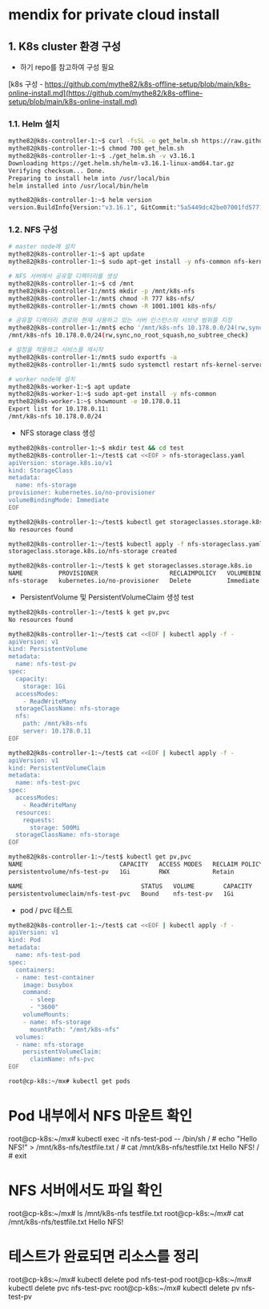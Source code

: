 # mendix for private cloud install

## 1. K8s cluster 환경 구성
* 하기 repo를 참고하여 구성 필요

[k8s 구성 - https://github.com/mythe82/k8s-offline-setup/blob/main/k8s-online-install.md](https://github.com/mythe82/k8s-offline-setup/blob/main/k8s-online-install.md)

### 1.1. Helm 설치
```bash
mythe82@k8s-controller-1:~$ curl -fsSL -o get_helm.sh https://raw.githubusercontent.com/helm/helm/main/scripts/get-helm-3
mythe82@k8s-controller-1:~$ chmod 700 get_helm.sh
mythe82@k8s-controller-1:~$ ./get_helm.sh -v v3.16.1
Downloading https://get.helm.sh/helm-v3.16.1-linux-amd64.tar.gz
Verifying checksum... Done.
Preparing to install helm into /usr/local/bin
helm installed into /usr/local/bin/helm

mythe82@k8s-controller-1:~$ helm version
version.BuildInfo{Version:"v3.16.1", GitCommit:"5a5449dc42be07001fd5771d56429132984ab3ab", GitTreeState:"clean", GoVersion:"go1.22.7"}
```

### 1.2. NFS 구성
```bash
# master node에 설치
mythe82@k8s-controller-1:~$ apt update
mythe82@k8s-controller-1:~$ sudo apt-get install -y nfs-common nfs-kernel-server rpcbind portmap

# NFS 서버에서 공유할 디렉터리를 생성
mythe82@k8s-controller-1:~$ cd /mnt
mythe82@k8s-controller-1:/mnt$ mkdir -p /mnt/k8s-nfs
mythe82@k8s-controller-1:/mnt$ chmod -R 777 k8s-nfs/
mythe82@k8s-controller-1:/mnt$ chown -R 1001.1001 k8s-nfs/

# 공유할 디렉터리 경로와 현재 사용하고 있는 서버 인스턴스의 서브넷 범위를 지정
mythe82@k8s-controller-1:/mnt$ echo '/mnt/k8s-nfs 10.178.0.0/24(rw,sync,no_root_squash,no_subtree_check)' | sudo tee -a /etc/exports
/mnt/k8s-nfs 10.178.0.0/24(rw,sync,no_root_squash,no_subtree_check)

# 설정을 적용하고 서비스를 재시작
mythe82@k8s-controller-1:/mnt$ sudo exportfs -a
mythe82@k8s-controller-1:/mnt$ sudo systemctl restart nfs-kernel-server

# worker node에 설치
mythe82@k8s-worker-1:~$ apt update
mythe82@k8s-worker-1:~$ sudo apt-get install -y nfs-common
mythe82@k8s-worker-1:~$ showmount -e 10.178.0.11
Export list for 10.178.0.11:
/mnt/k8s-nfs 10.178.0.0/24
```

* NFS storage class 생성
```bash
mythe82@k8s-controller-1:~$ mkdir test && cd test
mythe82@k8s-controller-1:~/test$ cat <<EOF > nfs-storageclass.yaml
apiVersion: storage.k8s.io/v1
kind: StorageClass
metadata:
  name: nfs-storage
provisioner: kubernetes.io/no-provisioner
volumeBindingMode: Immediate
EOF
```

```bash
mythe82@k8s-controller-1:~/test$ kubectl get storageclasses.storage.k8s.io 
No resources found

mythe82@k8s-controller-1:~/test$ kubectl apply -f nfs-storageclass.yaml
storageclass.storage.k8s.io/nfs-storage created

mythe82@k8s-controller-1:~/test$ k get storageclasses.storage.k8s.io 
NAME          PROVISIONER                    RECLAIMPOLICY   VOLUMEBINDINGMODE   ALLOWVOLUMEEXPANSION   AGE
nfs-storage   kubernetes.io/no-provisioner   Delete          Immediate           false                  4s
```

* PersistentVolume 및 PersistentVolumeClaim 생성 test
```bash
mythe82@k8s-controller-1:~/test$ k get pv,pvc
No resources found

mythe82@k8s-controller-1:~/test$ cat <<EOF | kubectl apply -f -
apiVersion: v1
kind: PersistentVolume
metadata:
  name: nfs-test-pv
spec:
  capacity:
    storage: 1Gi
  accessModes:
    - ReadWriteMany
  storageClassName: nfs-storage
  nfs:
    path: /mnt/k8s-nfs
    server: 10.178.0.11
EOF
```

```bash
mythe82@k8s-controller-1:~/test$ cat <<EOF | kubectl apply -f -
apiVersion: v1
kind: PersistentVolumeClaim
metadata:
  name: nfs-test-pvc
spec:
  accessModes:
    - ReadWriteMany
  resources:
    requests:
      storage: 500Mi
  storageClassName: nfs-storage
EOF

mythe82@k8s-controller-1:~/test$ kubectl get pv,pvc
NAME                           CAPACITY   ACCESS MODES   RECLAIM POLICY   STATUS   CLAIM                  STORAGECLASS   VOLUMEATTRIBUTESCLASS   REASON   AGE
persistentvolume/nfs-test-pv   1Gi        RWX            Retain           Bound    default/nfs-test-pvc   nfs-storage    <unset>                          2m13s

NAME                                 STATUS   VOLUME        CAPACITY   ACCESS MODES   STORAGECLASS   VOLUMEATTRIBUTESCLASS   AGE
persistentvolumeclaim/nfs-test-pvc   Bound    nfs-test-pv   1Gi        RWX            nfs-storage    <unset>                 55s
```

* pod / pvc 테스트
```bash
mythe82@k8s-controller-1:~/test$ cat <<EOF | kubectl apply -f -
apiVersion: v1
kind: Pod
metadata:
  name: nfs-test-pod
spec:
  containers:
  - name: test-container
    image: busybox
    command:
      - sleep
      - "3600"
    volumeMounts:
    - name: nfs-storage
      mountPath: "/mnt/k8s-nfs"
  volumes:
  - name: nfs-storage
    persistentVolumeClaim:
      claimName: nfs-pvc
EOF

root@cp-k8s:~/mx# kubectl get pods

```

# Pod 내부에서 NFS 마운트 확인
root@cp-k8s:~/mx# kubectl exec -it nfs-test-pod -- /bin/sh
/ # echo "Hello NFS!" > /mnt/k8s-nfs/testfile.txt
/ # cat /mnt/k8s-nfs/testfile.txt
Hello NFS!
/ # exit

# NFS 서버에서도 파일 확인
root@cp-k8s:~/mx# ls /mnt/k8s-nfs
testfile.txt
root@cp-k8s:~/mx# cat /mnt/k8s-nfs/testfile.txt
Hello NFS!

# 테스트가 완료되면 리소스를 정리
root@cp-k8s:~/mx# kubectl delete pod nfs-test-pod
root@cp-k8s:~/mx# kubectl delete pvc nfs-test-pvc
root@cp-k8s:~/mx# kubectl delete pv nfs-test-pv
```











